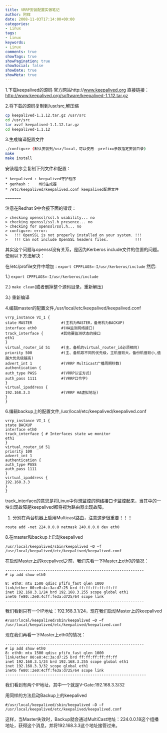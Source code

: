 ```yaml
---
title: VRRP安装配置实做笔记
author: 阿辉
date: 2008-11-03T17:14:00+00:00
categories:
- Linux
tags:
- Linux
keywords:
- Linux
comments: true
showTags: true
showPagination: true
showSocial: false
showDate: true
showMeta: true
---
```

1.下载keepalived的源码 官方网站http://www.keepalived.org
直接链接：http://www.keepalived.org/software/keepalived-1.1.12.tar.gz

2.将下载的源码复制到/usr/src,解压缩
```bash
cp keepalived-1.1.12.tar.gz /usr/src
cd /usr/src
tar xvzf keepalived-1.1.12.tar.gz
cd keepalived-1.1.12
```

3.生成编译配置文件
```bash
./configure (默认安装到/usr/local，可以使用--prefix=参数指定安装目录)
make
make install
```
<!--more-->
安装程序会复制下列文件和配置：
```
* keepalived : keepalived守护程序
* genhash :    MD5生成器
* /etc/keepalived/keepalived.conf keepalived配置文件

=======
```

注意在Redhat 9中会报下面的错误：
```
> checking openssl/ssl.h usability... no
> checking openssl/ssl.h presence... no
> checking for openssl/ssl.h... no
> configure: error:
>   !!! OpenSSL is not properly installed on your system. !!!
>   !!! Can not include OpenSSL headers files.            !!!
```

其实这个问题与openssl没有关系，是因为Kerberos include文件的位置的问题。
使用以下方法解决：

在/etc/profile文件中增加 : `export CPPFLAGS=-I/usr/kerberos/include`
然后:

1.) `export CPPFLAGS=-I/usr/kerberos/include`

2.) `make clean`(或者删掉整个源码目录，重新解压)

3.) 重新编译

4.编辑master的配置文件,/usr/local/etc/keepalived/keepalived.conf
```
vrrp_instance VI_1 {
state MASTER             #(主机为MASTER，备用机为BACKUP)
interface eth0           #(HA监测网络接口)
track_interface {        #其他要监测状态的接口
eth1
}
virtual_router_id 51     #(主、备机的virtual_router_id必须相同)
priority 500             #(主、备机取不同的优先级，主机值较大，备份机值较小,值越大优先级越高)
advert_int 1             #(VRRP Multicast广播周期秒数)
authentication {
auth_type PASS           #(VRRP认证方式)
auth_pass 1111           #(VRRP口令字)
}
virtual_ipaddress {
192.168.3.3              #(VRRP HA虚拟地址)
}
}
```

6.编辑backup上的配置文件,/usr/local/etc/keepalived/keepalived.conf
```
vrrp_instance VI_1 {
state BACKUP
interface eth0
track_interface { # Interfaces state we monitor
eth1
}
virtual_router_id 51
priority 100
advert_int 1
authentication {
auth_type PASS
auth_pass 1111
}
virtual_ipaddress {
192.168.3.3
}
}
```
track_interface的意思是将Linux中你想监控的网络接口卡监控起来，当其中的一块出现故障是keepalived都将视为路由器出现故障。

1. 分别在两台机器上启用Multicast路由，注意这步很重要！！！

`route add -net 224.0.0.0 netmask 240.0.0.0 dev eth0`

8.在master和backup上启动keepalived

`/usr/local/keepalived/sbin/keepalived –D –f /usr/local/keepalived/etc/keepalived/keepalived.conf`

在启动Master上的keepalived之前，我们先看一下Master上eth0的情况：
```
--------------------------------------------------------------
# ip add show eth0

8: eth0: mtu 1500 qdisc pfifo_fast qlen 1000
link/ether 00:e0:4c:3a:d7:25 brd ff:ff:ff:ff:ff:ff
inet 192.168.3.1/24 brd 192.168.3.255 scope global eth1
inet6 fe80::2e0:4cff:fe3a:d725/64 scope link
--------------------------------------------------------------
```

我们看到只有一个IP地址：192.168.3.1/24，现在我们启动Master上的keepalived

`#/usr/local/keepalived/sbin/keepalived –D –f /usr/local/keepalived/etc/keepalived/keepalived.conf`

现在我们再看一下Master上eth0的情况：
```
--------------------------------------------------------------
# ip add show eth0
8: eth0: mtu 1500 qdisc pfifo_fast qlen 1000
link/ether 00:e0:4c:3a:d7:25 brd ff:ff:ff:ff:ff:ff
inet 192.168.3.1/24 brd 192.168.3.255 scope global eth1
inet 192.168.3.3/32 scope global eth1
inet6 fe80::2e0:4cff:fe3a:d725/64 scope link
---------------------------------------------------------------
```
我们看到有两个IP地址，其中一个就是V-Gate:192.168.3.3/32

用同样的方法启动Backup上的keepalived

`#/usr/local/keepalived/sbin/keepalived –D –f /usr/local/keepalived/etc/keepalived/keepalived.conf`

这样，当Master失效时，Backup就会通过MultiCast地址：224.0.0.18这个组播地址，获得这个消息，并将192.168.3.3这个地址接管过来。